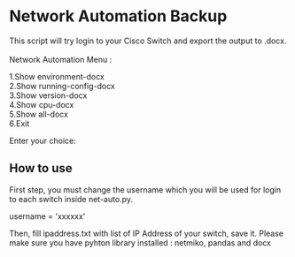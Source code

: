 <h1>Network Automation Backup </h1>
<p>This script will try login to your Cisco Switch and export the output to .docx.<br><br>
Network Automation Menu : </p>

1.Show environment-docx<br>
2.Show running-config-docx<br>
3.Show version-docx<br>
4.Show cpu-docx<br>
5.Show all-docx<br>
6.Exit<br>

Enter your choice:<br>

<h2>How to use</h2>
<p>First step, you must change the username which you will be used for login to each switch inside net-auto.py.
<p>username = 'xxxxxx'
<p>Then, fill ipaddress.txt with list of IP Address of your switch, save it. Please make sure you have pyhton library installed : netmiko, pandas and docx

